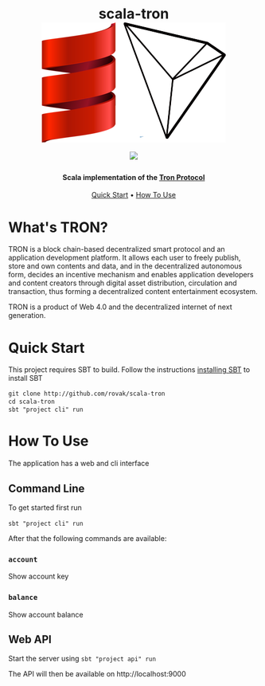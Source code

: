 <h1 align="center">
  scala-tron
  <br>
  <img src="docs/img/scala-tron.png">
  <br>
  <img src="https://travis-ci.org/Rovak/scala-tron.svg?branch=master">
</h1>

<h4 align="center">
    Scala implementation of the <a href="https://github.com/tronprotocol/wiki/blob/master/Home.md">Tron Protocol</a>
</h4>

<p align="center">
  <a href="#quick-start">Quick Start</a> •
  <a href="#how-to-use">How To Use</a>
</p>


# What's TRON?

TRON is a block chain-based decentralized smart protocol and an application development platform. It allows each user to freely publish, store and own contents and data, and in the decentralized autonomous form, decides an incentive mechanism and enables application developers and content creators through digital asset distribution, circulation and transaction, thus forming a decentralized content entertainment ecosystem.

TRON is a product of Web 4.0 and the decentralized internet of next generation.

# Quick Start

This project requires SBT to build. 
Follow the instructions [installing SBT](http://www.scala-sbt.org/1.0/docs/Setup.html) to install SBT

```
git clone http://github.com/rovak/scala-tron
cd scala-tron
sbt "project cli" run
```


# How To Use

The application has a web and cli interface

## Command Line

To get started first run

`sbt "project cli" run`

After that the following commands are available:

### `account`

Show account key

### `balance`

Show account balance

## Web API

Start the server using `sbt "project api" run`

The API will then be available on http://localhost:9000